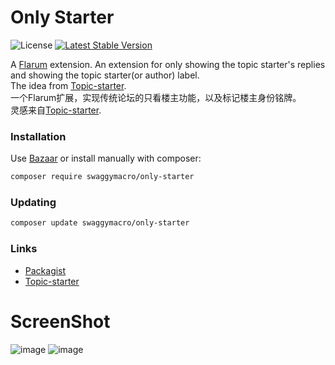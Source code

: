 # Only Starter

![License](https://img.shields.io/badge/license-MIT-blue.svg) [![Latest Stable Version](https://img.shields.io/packagist/v/swaggymacro/only-starter.svg)](https://packagist.org/packages/swaggymacro/only-starter)

A [Flarum](http://flarum.org) extension. An extension for only showing the topic starter's replies and showing the topic starter(or author) label.  
The idea from [Topic-starter](https://github.com/Dem13n/topic-starter-label).  
一个Flarum扩展，实现传统论坛的只看楼主功能，以及标记楼主身份铭牌。  
灵感来自[Topic-starter](https://github.com/Dem13n/topic-starter-label).


### Installation

Use [Bazaar](https://discuss.flarum.org/d/5151-flagrow-bazaar-the-extension-marketplace) or install manually with composer:

```sh
composer require swaggymacro/only-starter
```

### Updating

```sh
composer update swaggymacro/only-starter
```

### Links

- [Packagist](https://packagist.org/packages/swaggymacro/only-starter)
- [Topic-starter](https://github.com/Dem13n/topic-starter-label)

# ScreenShot
![image](https://user-images.githubusercontent.com/38845682/164683167-6d105413-d250-4528-83aa-31f1f27e1cb7.png)
![image](https://user-images.githubusercontent.com/38845682/165077885-d908075a-3c95-4ecf-9fd7-5777cd4c194e.png)
